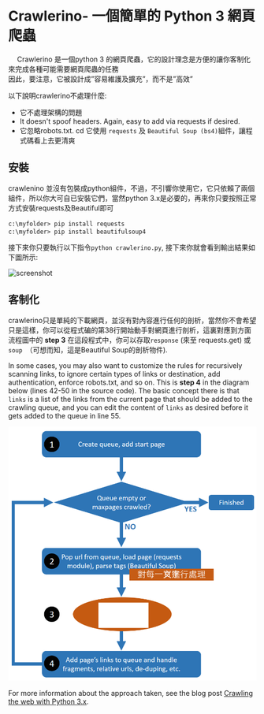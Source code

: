 <properties LandingPageTags="Python,webscraping,webcrawling" />

# Crawlerino- 一個簡單的 Python 3 網頁爬蟲
　
Crawlerino 是一個python 3 的網頁爬蟲，它的設計理念是方便的讓你客制化來完成各種可能需要網頁爬蟲的任務  
因此，要注意，它被設計成”容易維護及擴充”，而不是”高效”　

以下說明crawlerino不處理什麼:

* 它不處理架構的問題
* It doesn't spoof headers. Again, easy to add via requests if desired.
* 它忽略robots.txt.
cd 
它使用 ```requests``` 及 ```Beautiful Soup (bs4)```組件，讓程式碼看上去更清爽


## 安裝
crawlenino 並沒有包裝成python組件，不過，不引響你使用它，它只依賴了兩個組件，所以你大可自已安裝它們，當然python 3.x是必要的，再來你只要按照正常方式安裝requests及Beautiful即可

```
c:\myfolder> pip install requests
c:\myfolder> pip install beautifulsoup4
```
接下來你只要執行以下指令```python crawlerino.py```, 接下來你就會看到輸出結果如下圖所示:

![screenshot](images/testrun.png)

## 客制化
crawlerino只是單純的下載網頁，並沒有對內容進行任何的剖析，當然你不會希望只是這樣，你可以從程式碥的第38行開始動手對網頁進行剖析，這裏對應到方面流程圖中的 **step 3**
在這段程式中，你可以存取```response``` (來至 requests.get) 或 ```soup```　（可想而知，這是Beautiful Soup的剖析物件).


In some cases, you may also want to customize the rules for recursively scanning links, to ignore certain types of links or destination, add authentication, enforce robots.txt, and so on. This is **step 4** in the diagram below (lines 42-50 in the source code). The basic concept there is that ```links``` is a list of the links from the current page that should be added to the crawling queue, and you can edit the content of ```links``` as desired before it gets added to the queue in line 55.

![flowchart](images/flowchart.png)

For more information about the approach taken, see the blog post [Crawling the web with Python 3.x](http://mahugh.com/2015/12/12/crawling-the-web-with-python-3-x/).

